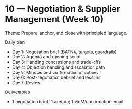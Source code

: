 # 10 — Negotiation & Supplier Management (Week 10)

Theme: Prepare, anchor, and close with principled language.

Daily plan
- Day 1: Negotiation brief (BATNA, targets, guardrails)
- Day 2: Agenda and opening script
- Day 3: Handling concessions and trade-offs
- Day 4: Objection handling and escalation path
- Day 5: Minutes and confirmation of actions
- Day 6: Post-negotiation debrief and lessons
- Day 7: Review

Deliverables
- 1 negotiation brief; 1 agenda; 1 MoM/confirmation email
